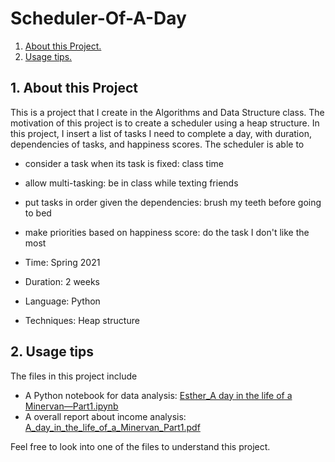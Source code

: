 # Scheduler-Of-A-Day

1. [ About this Project. ](#desc)
2. [ Usage tips. ](#usage)

<a name="desc"></a>
## 1. About this Project 

This is a project that I create in the Algorithms and Data Structure class. The motivation of this project is to create a scheduler using a heap structure.
In this project, I insert a list of tasks I need to complete a day, with duration, dependencies of tasks, and happiness scores. 
The scheduler is able to 
  - consider a task when its task is fixed: class time 
  - allow multi-tasking: be in class while texting friends
  - put tasks in order given the dependencies: brush my teeth before going to bed 
  - make priorities based on happiness score: do the task I don't like the most 

- Time: Spring 2021
- Duration: 2 weeks
- Language: Python
- Techniques: Heap structure

<a name="usage"></a>
## 2. Usage tips

The files in this project include
- A Python notebook for data analysis: [Esther_A day in the life of a Minervan—Part1.ipynb](https://github.com/esther119/Scheduler-Of-A-Day/blob/main/Esther_A%20day%20in%20the%20life%20of%20a%20Minervan%E2%80%94Part1.ipynb)
- A overall report about income analysis: [A_day_in_the_life_of_a_Minervan_Part1.pdf](https://github.com/esther119/Scheduler-Of-A-Day/blob/main/A_day_in_the_life_of_a_Minervan_Part1.pdf)

Feel free to look into one of the files to understand this project.








